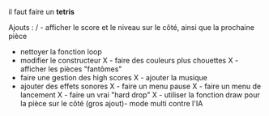 il faut faire un **tetris**

Ajouts :
/ - afficher le score et le niveau sur le côté, ainsi que la prochaine pièce
- nettoyer la fonction loop
- modifier le constructeur
X - faire des couleurs plus chouettes
X - afficher les pièces "fantômes"
- faire une gestion des high scores
X - ajouter la musique
- ajouter des effets sonores
X - faire un menu pause
X - faire un menu de lancement
X - faire un vrai "hard drop"
X - utiliser la fonction draw pour la pièce sur le côté
(gros ajout)- mode multi contre l'IA

